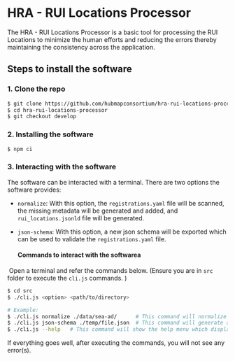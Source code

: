 # HRA - RUI  Locations Processor

The HRA - RUI Locations Processor is a basic tool for processing the RUI Locations to minimize the human efforts and reducing the errors thereby maintaining the consistency across the application.

## Steps to install the software

### 1. Clone the repo

```bash
$ git clone https://github.com/hubmapconsortium/hra-rui-locations-processor.git
$ cd hra-rui-locations-processor
$ git checkout develop
```

### 2. Installing the software

```bash
$ npm ci
```

### 3. Interacting with the software

The software can be interacted with a terminal. There are two options the software provides:

- ```normalize```: With this option, the  ```registrations.yaml``` file will be scanned, the missing metadata will be generated and added, and ```rui_locations.jsonld``` file will be generated.

- ```json-schema```: With this option, a new json schema will be exported which can be used to validate the ```registrations.yaml``` file.

  #### Commands to interact with the softwarea

​		Open a terminal and refer the commands below. (Ensure you are in ```src``` folder to execute the ```cli.js``` commands. )

```bash
$ cd src
$ ./cli.js <option> <path/to/directory>

# Example:
$ ./cli.js normalize ./data/sea-ad/      # This command will normalize the registrations.yaml file. It will search for the file in '.data/sea-ad/' folder.
$ ./cli.js json-schema ./temp/file.json  # This command will generate a new json-schema which will be used to validate against the registrations.yaml file. The new json-schema will be created in the temp folder, the file name will be file.json
$ ./cli.js --help 	# This command will show the help menu which displays the options and descriptions.
```

If everything goes well, after executing the commands, you will not see any error(s). 